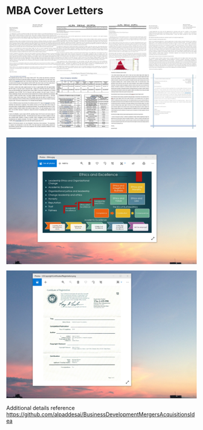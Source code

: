 # MBA Cover Letters

![image](CoverLettersI.jpg)

![image](EthicsandExcellence.png)

![image](USCopyrightCertificate.png)

Additional details reference https://github.com/alpaddesai/BusinessDevelopmentMergersAcquisitionsIdea
